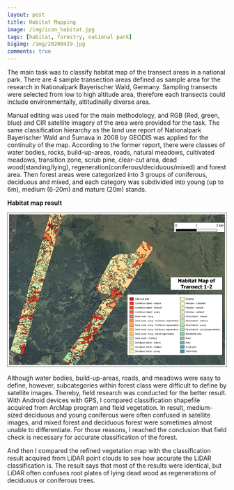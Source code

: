 ```yaml
---
layout: post
title: Habitat Mapping
image: /img/icon_habitat.jpg
tags: [habitat, forestry, national park]
bigimg: /img/20200429.jpg
comments: true
---
```

The main task was to classify habitat map of the transect areas in a national park. There are 4 sample transection areas defined as sample area for the research in Nationalpark Bayerischer Wald, Germany. Sampling transects were selected from low to high altitude area, therefore each transects could include environmentally, altitudinally diverse area.

Manual editing was used for the main methodology, and RGB (Red, green, blue) and CIR satellite imagery of the area were provided for the task.
The same classification hierarchy as the land use report of Nationalpark Bayerischer Wald and Šumava in 2008 by GEODIS was applied for the continuity of the map. According to the former report, there were classes of water bodies, rocks, build-up-areas, roads, natural meadows, cultivated meadows, transition zone, scrub pine, clear-cut area, dead wood(standing/lying), regeneration(coniferous/deciduous/mixed) and forest area. Then forest areas were categorized into 3 groups of coniferous, deciduous and mixed, and each category was subdivided into young (up to 6m), medium (6-20m) and mature (20m) stands.

**Habitat map result**

![june](/img/June.jpg)

Although water bodies, build-up-areas, roads, and meadows were easy to define, however, subcategories within forest class were difficult to define by satellite images. Thereby, field research was conducted for the better result. With Android devices with GPS, I compared classification shapefile acquired from ArcMap program and field vegetation. In result, medium-sized deciduous and young coniferous were often confused in satellite images, and mixed forest and deciduous forest were sometimes almost unable to differentiate. For those reasons, I reached the conclusion that field check is necessary for accurate classification of the forest.

And then I compared the refined vegetation map with the classification result acquired from LiDAR point clouds to see how accurate the LiDAR classification is. The result says that most of the results were identical, but LiDAR often confuses root plates of lying dead wood as regenerations of deciduous or coniferous trees.
